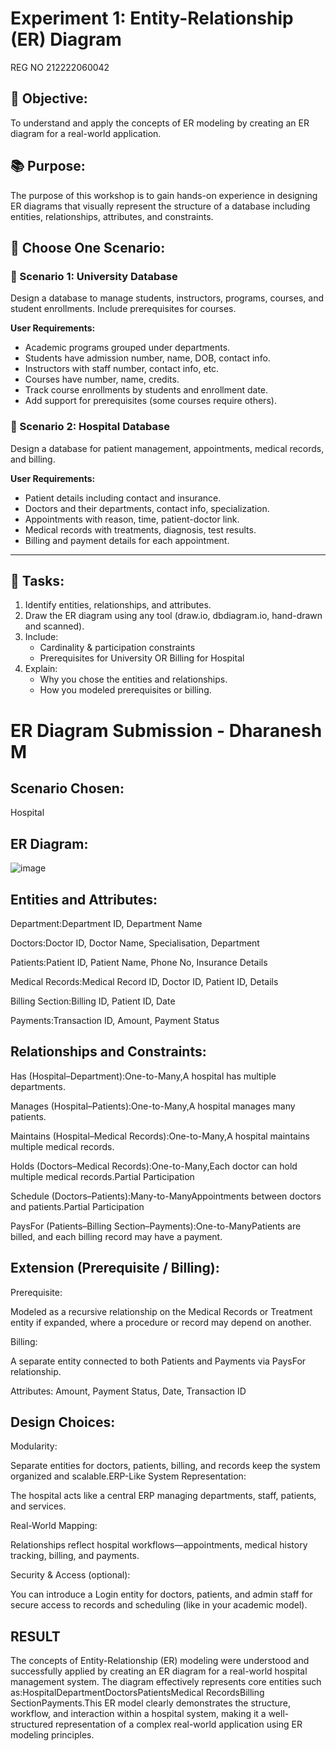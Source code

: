 # Experiment 1: Entity-Relationship (ER) Diagram
REG NO 212222060042
## 🎯 Objective:
To understand and apply the concepts of ER modeling by creating an ER diagram for a real-world application.

## 📚 Purpose:
The purpose of this workshop is to gain hands-on experience in designing ER diagrams that visually represent the structure of a database including entities, relationships, attributes, and constraints.

## 🧪 Choose One Scenario:

### 🔹 Scenario 1: University Database
Design a database to manage students, instructors, programs, courses, and student enrollments. Include prerequisites for courses.

**User Requirements:**
- Academic programs grouped under departments.
- Students have admission number, name, DOB, contact info.
- Instructors with staff number, contact info, etc.
- Courses have number, name, credits.
- Track course enrollments by students and enrollment date.
- Add support for prerequisites (some courses require others).

### 🔹 Scenario 2: Hospital Database
Design a database for patient management, appointments, medical records, and billing.

**User Requirements:**
- Patient details including contact and insurance.
- Doctors and their departments, contact info, specialization.
- Appointments with reason, time, patient-doctor link.
- Medical records with treatments, diagnosis, test results.
- Billing and payment details for each appointment.

---

## 📝 Tasks:
1. Identify entities, relationships, and attributes.
2. Draw the ER diagram using any tool (draw.io, dbdiagram.io, hand-drawn and scanned).
3. Include:
   - Cardinality & participation constraints
   - Prerequisites for University OR Billing for Hospital
4. Explain:
   - Why you chose the entities and relationships.
   - How you modeled prerequisites or billing.

# ER Diagram Submission - Dharanesh M

## Scenario Chosen:
Hospital 

## ER Diagram:
![image](https://github.com/user-attachments/assets/c953e4e0-4e92-4217-91b2-dff8cc5a5cee)


## Entities and Attributes:
Department:Department ID, Department Name

Doctors:Doctor ID, Doctor Name, Specialisation, Department

Patients:Patient ID, Patient Name, Phone No, Insurance Details

Medical Records:Medical Record ID, Doctor ID, Patient ID, Details

Billing Section:Billing ID, Patient ID, Date

Payments:Transaction ID, Amount, Payment Status

## Relationships and Constraints:
Has (Hospital–Department):One-to-Many,A hospital has multiple departments.

Manages (Hospital–Patients):One-to-Many,A hospital manages many patients.

Maintains (Hospital–Medical Records):One-to-Many,A hospital maintains multiple medical records.

Holds (Doctors–Medical Records):One-to-Many,Each doctor can hold multiple medical records.Partial Participation

Schedule (Doctors–Patients):Many-to-ManyAppointments between doctors and patients.Partial Participation

PaysFor (Patients–Billing Section–Payments):One-to-ManyPatients are billed, and each billing record may have a payment.

## Extension (Prerequisite / Billing):
Prerequisite:

Modeled as a recursive relationship on the Medical Records or Treatment entity if expanded, where a procedure or record may depend on another.

Billing:

A separate entity connected to both Patients and Payments via PaysFor relationship.

Attributes: Amount, Payment Status, Date, Transaction ID

## Design Choices:
Modularity:

Separate entities for doctors, patients, billing, and records keep the system organized and scalable.ERP-Like System Representation:

The hospital acts like a central ERP managing departments, staff, patients, and services.

Real-World Mapping:

Relationships reflect hospital workflows—appointments, medical history tracking, billing, and payments.

Security & Access (optional):

You can introduce a Login entity for doctors, patients, and admin staff for secure access to records and scheduling (like in your academic model).

## RESULT
The concepts of Entity-Relationship (ER) modeling were understood and successfully applied by creating an ER diagram for a real-world hospital management system. The diagram effectively represents core entities such as:HospitalDepartmentDoctorsPatientsMedical RecordsBilling SectionPayments.This ER model clearly demonstrates the structure, workflow, and interaction within a hospital system, making it a well-structured representation of a complex real-world application using ER modeling principles.
